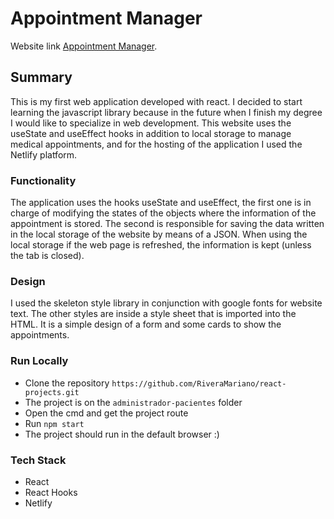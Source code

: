 # Appointment Manager

Website link [Appointment Manager](https://administrador-pacientes-mrivera.netlify.app/).

## Summary

This is my first web application developed with react. I decided to start learning the javascript library because in the future when I finish my degree I would like to specialize in web development. This website uses the useState and useEffect hooks in addition to local storage to manage medical appointments, and for the hosting of the application I used the Netlify platform.

### Functionality

The application uses the hooks useState and useEffect, the first one is in charge of modifying the states of the objects where the information of the appointment is stored. The second is responsible for saving the data written in the local storage of the website by means of a JSON. When using the local storage if the web page is refreshed, the information is kept (unless the tab is closed).

### Design

I used the skeleton style library in conjunction with google fonts for website text. The other styles are inside a style sheet that is imported into the HTML. It is a simple design of a form and some cards to show the appointments.

### Run Locally

- Clone the repository `https://github.com/RiveraMariano/react-projects.git`
- The project is on the `administrador-pacientes` folder
- Open the cmd and get the project route
- Run `npm start`
- The project should run in the default browser :)

### Tech Stack

- React
- React Hooks
- Netlify